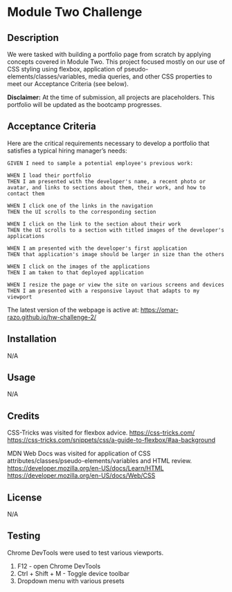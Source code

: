 # Module Two Challenge

## Description

We were tasked with building a portfolio page from scratch by applying concepts covered in Module Two.
This project focused mostly on our use of CSS styling using flexbox, application of pseudo-elements/classes/variables, media queries, and other CSS properties to meet our Acceptance Criteria (see below). 

**Disclaimer:**
At the time of submission, all projects are placeholders. This portfolio will be updated as the bootcamp progresses.

## Acceptance Criteria

Here are the critical requirements necessary to develop a portfolio that satisfies a typical hiring manager’s needs:

```
GIVEN I need to sample a potential employee's previous work:

WHEN I load their portfolio
THEN I am presented with the developer's name, a recent photo or avatar, and links to sections about them, their work, and how to contact them

WHEN I click one of the links in the navigation
THEN the UI scrolls to the corresponding section

WHEN I click on the link to the section about their work
THEN the UI scrolls to a section with titled images of the developer's applications

WHEN I am presented with the developer's first application
THEN that application's image should be larger in size than the others

WHEN I click on the images of the applications
THEN I am taken to that deployed application

WHEN I resize the page or view the site on various screens and devices
THEN I am presented with a responsive layout that adapts to my viewport
```

The latest version of the webpage is active at:
https://omar-razo.github.io/hw-challenge-2/

## Installation

N/A

## Usage

N/A

## Credits

CSS-Tricks was visited for flexbox advice.
https://css-tricks.com/
https://css-tricks.com/snippets/css/a-guide-to-flexbox/#aa-background

MDN Web Docs was visited for application of CSS attributes/classes/pseudo-elements/variables and HTML review.
https://developer.mozilla.org/en-US/docs/Learn/HTML
https://developer.mozilla.org/en-US/docs/Web/CSS

## License

N/A

## Testing

Chrome DevTools were used to test various viewports.

1. F12 - open Chrome DevTools
2. Ctrl + Shift + M - Toggle device toolbar
3. Dropdown menu with various presets
